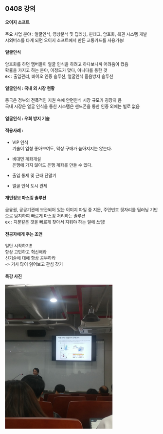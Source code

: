## 0408 강의 <br/>

#### 오이지 소프트<br/>
주요 사업 분야 : 얼굴인식, 영상분석 및 딥러닝, 핀테크, 암호화, 복권 시스템 개발<br/>
시외버스를 타게 되면 오이지 소프트에서 만든 교통카드를 사용가능!<br/>

#### 얼굴인식<br/>
암호화를 하던 멤버들이 얼굴 인식을 하려고 하다보니까 어려움이 컸음<br/>
확률을 가지고 하는 분야, 이정도가 맞다, 아니다를 통한 것 <br/>
ex : 출입관리, 바이오 인증 솔루션, 얼굴인식 졸음방지 솔루션<br/>

#### 얼굴인식 : 국내 외 시장 현황<br/>
중국은 정부의 전폭적인 지원 속에 안면인식 시장 규모가 굉장히 큼 <br/>
국내 시장은 얼굴 인식을 통한 시스템은 핸드폰을 통한 인증 외에는 별로 없음 <br/>

#### 얼굴인식 : 우회 방지 기술<br/>

#### 적용사례 :<br/>
- VIP 인식 <br/>
기술이 엄청 좋아보여도, 막상 구매가 높아지지는 않는다.<br/>

- 비대면 계좌개설<br/>
은행에 가지 않아도 은행 계좌를 만들 수 있다. <br/>

- 출입 통제 및 근태 단말기<br/>
- 얼굴 인식 도시 관제<br/>

#### 개인정보 마스킹 솔루션<br/>
금융권, 공공기관에 보관되어 있는 이미지 파일 중 지문, 주민번호 뒷자리를 딥러닝 기반으로 탐지하여 빠르게 마스킹 처리하는 솔루션<br/>
ex : 지문같은 것을 빠르게 찾아서 지워야 하는 일에 쓰임!<br/>

#### 전공자에게 주는 조언<br/>
일단 시작하기!!<br/>
항상 고민하고 혁신해라<br/>
신기술에 대해 항상 공부하라<br/> -> 기사 많이 읽어보고 관심 갖기



 #### 특강 사진
<img src="https://github.com/aaa0265/report/blob/master/picture/0408.jpg" alt="alt text" width = "70%" height="70%">
